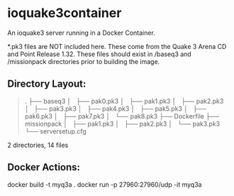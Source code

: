 # ioquake3container

An ioquake3 server running in a Docker Container.

*.pk3 files are NOT included here. These come from the Quake 3 Arena CD and Point Release 1.32. These files should exist in /baseq3 and /missionpack directories prior to building the image.

## Directory Layout:

>.
>├── baseq3
>│   ├── pak0.pk3
>│   ├── pak1.pk3
>│   ├── pak2.pk3
>│   ├── pak3.pk3
>│   ├── pak4.pk3
>│   ├── pak5.pk3
>│   ├── pak6.pk3
>│   ├── pak7.pk3
>│   └── pak8.pk3
>├── Dockerfile
>├── missionpack
>│   ├── pak1.pk3
>│   ├── pak2.pk3
>│   └── pak3.pk3
>└── serversetup.cfg

2 directories, 14 files

## Docker Actions:

docker build -t myq3a .
docker run -p 27960:27960/udp -it myq3a


